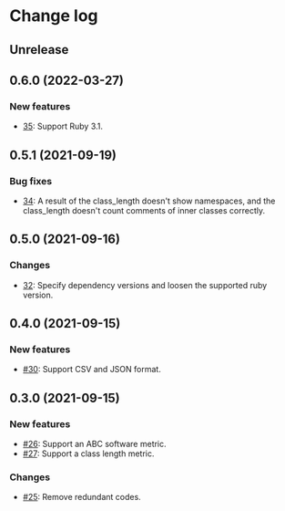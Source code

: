 # Change log

## Unrelease

## 0.6.0 (2022-03-27)
### New features
- [35](https://github.com/ebihara99999/code_keeper/pull/35): Support Ruby 3.1.

## 0.5.1 (2021-09-19)
### Bug fixes
- [34](https://github.com/ebihara99999/code_keeper/pull/34): A result of the class_length doesn't show namespaces, and the class_length doesn't count comments of inner classes correctly.

## 0.5.0 (2021-09-16)
### Changes
- [32](https://github.com/ebihara99999/code_keeper/pull/32): Specify dependency versions and loosen the supported ruby version.

## 0.4.0 (2021-09-15)
### New features
- [#30](https://github.com/ebihara99999/code_keeper/pull/30): Support CSV and JSON format.

## 0.3.0 (2021-09-15)

### New features
- [#26](https://github.com/ebihara99999/code_keeper/pull/26): Support an ABC software metric.
- [#27](https://github.com/ebihara99999/code_keeper/pull/27): Support a class length metric.

### Changes
- [#25](https://github.com/ebihara99999/code_keeper/pull/25): Remove redundant codes.
